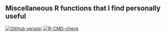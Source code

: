 ## Miscellaneous R functions that I find personally useful

<!-- badges: start -->
[![GitHub version](https://img.shields.io/endpoint?url=https://raw.githubusercontent.com/pbreheny/breheny/master/.version.json&style=flat&logo=github)](https://github.com/pbreheny/breheny)
[![R-CMD-check](https://github.com/pbreheny/breheny/workflows/R-CMD-check/badge.svg)](https://github.com/pbreheny/breheny/actions)
<!-- badges: end -->
